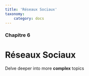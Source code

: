 ```yaml
---
title: 'Réseaux Sociaux'
taxonomy:
    category: docs
---
```


### Chapitre 6

# Réseaux Sociaux

Delve deeper into more **complex** topics
